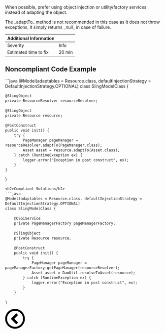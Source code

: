 <p>When possible, prefer using object injection or utility/factory services instead of adapting the object.</p>
<p>The _adaptTo_ method is not recommended in this case as it does not throw exceptions, it simply returns _null_ in case of failure.
</p>

| Additional Information |        |
|------------------------|--------|
| Severity               | Info   | 
| Estimated time to fix  | 20 min |

<h2>Noncompliant Code Example</h2>
```java
@Model(adaptables = Resource.class, defaultInjectionStrategy = DefaultInjectionStrategy.OPTIONAL)
class SlingModelClass {

    @SlingObject
    private ResourceResolver resourceResolver;

    @SlingObject
    private Resource resource;

    @PostConstruct
    public void init() {
        try {
            PageManager pageManager = resourceResolver.adaptTo(PageManager.class);
            Asset asset = resource.adaptTo(Asset.class);
        } catch (RuntimeException ex) {
            logger.error("Exception in post construct", ex);
        }
    }

}
```
<h2>Compliant Solution</h2>
```java
@Model(adaptables = Resource.class, defaultInjectionStrategy = DefaultInjectionStrategy.OPTIONAL)
class SlingModelClass {

    @OSGiService
    private PageManagerFactory pageManagerFactory;

    @SlingObject
    private Resource resource;

    @PostConstruct
    public void init() {
        try {
            PageManager pageManager = pageManagerFactory.getPageManager(resourceResolver);
            Asset asset = DamUtil.resolveToAsset(resource);
        } catch (RuntimeException ex) {
            logger.error("Exception in post construct", ex);
        }
    }

}
```

[![Back to overview](back.svg)](../../README.md)
